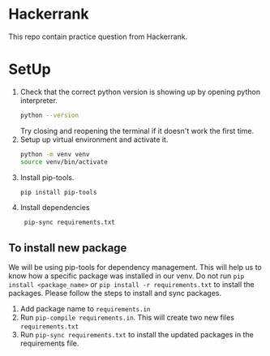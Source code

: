 # Hackerrank
This repo contain practice question from Hackerrank.


# SetUp

1. Check that the correct python version is showing up by opening python interpreter.
   ```bash
   python --version
   ```
   Try closing and reopening the terminal if it doesn't work the first time.
2. Setup up virtual environment and activate it.
   ```bash
   python -m venv venv
   source venv/bin/activate
   ```
3. Install pip-tools.
   ```bash
   pip install pip-tools
   ```
4. Install dependencies
   ```bash
    pip-sync requirements.txt
   ```

## To install new package

We will be using pip-tools for dependency management. This will help us to know how a specific package was installed in our venv. Do not run `pip install <package_name>` or `pip install -r requirements.txt` to install the packages. Please follow the steps to install and sync packages.

1. Add package name to `requirements.in`
2. Run `pip-compile requirements.in`. This will create two new files `requirements.txt`
3. Run `pip-sync requirements.txt` to install the updated packages in the requirements file.

